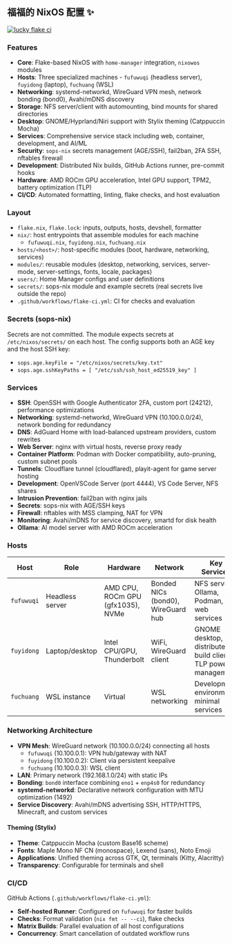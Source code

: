 ## 福福的 NixOS 配置 ✨

[![lucky flake ci](https://github.com/categoricalcat/nixos/actions/workflows/flake-ci.yml/badge.svg?branch=main)](https://github.com/categoricalcat/nixos/actions/workflows/flake-ci.yml)

### Features

- **Core**: Flake-based NixOS with `home-manager` integration, `nixowos` modules
- **Hosts**: Three specialized machines - `fufuwuqi` (headless server), `fuyidong` (laptop), `fuchuang` (WSL)
- **Networking**: systemd-networkd, WireGuard VPN mesh, network bonding (bond0), Avahi/mDNS discovery
- **Storage**: NFS server/client with automounting, bind mounts for shared directories
- **Desktop**: GNOME/Hyprland/Niri support with Stylix theming (Catppuccin Mocha)
- **Services**: Comprehensive service stack including web, container, development, and AI/ML
- **Security**: `sops-nix` secrets management (AGE/SSH), fail2ban, 2FA SSH, nftables firewall
- **Development**: Distributed Nix builds, GitHub Actions runner, pre-commit hooks
- **Hardware**: AMD ROCm GPU acceleration, Intel GPU support, TPM2, battery optimization (TLP)
- **CI/CD**: Automated formatting, linting, flake checks, and host evaluation

### Layout

- `flake.nix`, `flake.lock`: inputs, outputs, hosts, devshell, formatter
- `nix/`: host entrypoints that assemble modules for each machine
  - `fufuwuqi.nix`, `fuyidong.nix`, `fuchuang.nix`
- `hosts/<host>/`: host-specific modules (boot, hardware, networking, services)
- `modules/`: reusable modules (desktop, networking, services, server-mode, server-settings, fonts, locale, packages)
- `users/`: Home Manager configs and user definitions
- `secrets/`: sops-nix module and example secrets (real secrets live outside the repo)
- `.github/workflows/flake-ci.yml`: CI for checks and evaluation

### Secrets (sops-nix)

Secrets are not committed. The module expects secrets at `/etc/nixos/secrets/` on each host. The config supports both an AGE key and the host SSH key:

- `sops.age.keyFile = "/etc/nixos/secrets/key.txt"`
- `sops.age.sshKeyPaths = [ "/etc/ssh/ssh_host_ed25519_key" ]`

### Services

- **SSH**: OpenSSH with Google Authenticator 2FA, custom port (24212), performance optimizations
- **Networking**: systemd-networkd, WireGuard VPN (10.100.0.0/24), network bonding for redundancy
- **DNS**: AdGuard Home with load-balanced upstream providers, custom rewrites
- **Web Server**: nginx with virtual hosts, reverse proxy ready
- **Container Platform**: Podman with Docker compatibility, auto-pruning, custom subnet pools
- **Tunnels**: Cloudflare tunnel (cloudflared), playit-agent for game server hosting
- **Development**: OpenVSCode Server (port 4444), VS Code Server, NFS shares
- **Intrusion Prevention**: fail2ban with nginx jails
- **Secrets**: sops-nix with AGE/SSH keys
- **Firewall**: nftables with MSS clamping, NAT for VPN
- **Monitoring**: Avahi/mDNS for service discovery, smartd for disk health
- **Ollama**: AI model server with AMD ROCm acceleration

### Hosts

| Host | Role | Hardware | Network | Key Services |
| --- | --- | --- | --- | --- |
| `fufuwuqi` | Headless server | AMD CPU, ROCm GPU (gfx1035), NVMe | Bonded NICs (bond0), WireGuard hub | NFS server, Ollama, Podman, all web services |
| `fuyidong` | Laptop/desktop | Intel CPU/GPU, Thunderbolt | WiFi, WireGuard client | GNOME desktop, distributed build client, TLP power management |
| `fuchuang` | WSL instance | Virtual | WSL networking | Development environment, minimal services |

### Networking Architecture

- **VPN Mesh**: WireGuard network (10.100.0.0/24) connecting all hosts
  - `fufuwuqi` (10.100.0.1): VPN hub/gateway with NAT
  - `fuyidong` (10.100.0.2): Client via persistent keepalive
  - `fuchuang` (10.100.0.3): WSL client
- **LAN**: Primary network (192.168.1.0/24) with static IPs
- **Bonding**: `bond0` interface combining `eno1` + `enp4s0` for redundancy
- **systemd-networkd**: Declarative network configuration with MTU optimization (1492)
- **Service Discovery**: Avahi/mDNS advertising SSH, HTTP/HTTPS, Minecraft, and custom services

#### Theming (Stylix)
- **Theme**: Catppuccin Mocha (custom Base16 scheme)
- **Fonts**: Maple Mono NF CN (monospace), Lexend (sans), Noto Emoji
- **Applications**: Unified theming across GTK, Qt, terminals (Kitty, Alacritty)
- **Transparency**: Configurable for terminals and shell

### CI/CD

GitHub Actions (`.github/workflows/flake-ci.yml`):

- **Self-hosted Runner**: Configured on `fufuwuqi` for faster builds
- **Checks**: Format validation (`nix fmt -- --ci`), flake checks
- **Matrix Builds**: Parallel evaluation of all host configurations
- **Concurrency**: Smart cancellation of outdated workflow runs
